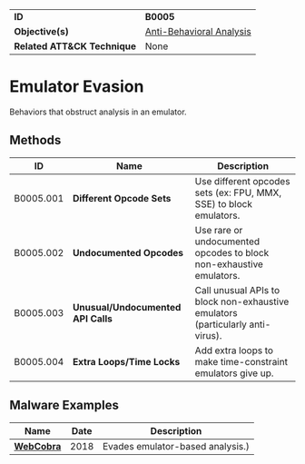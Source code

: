 |||
|---------|------------------------|
|**ID**|**B0005**|
|**Objective(s)**|[Anti-Behavioral Analysis](https://github.com/MBCProject/mbc-beta/tree/master/anti-behavioral-analysis)|
|**Related ATT&CK Technique**|None|

Emulator Evasion
================
Behaviors that obstruct analysis in an emulator.

Methods
-------
|ID|Name|Description|
|-----------------------------|--------|-----------------------------|
|B0005.001|**Different Opcode Sets**|Use different opcodes sets (ex: FPU, MMX, SSE) to block emulators.|
|B0005.002|**Undocumented Opcodes**|Use rare or undocumented opcodes to block non-exhaustive emulators.|
|B0005.003|**Unusual/Undocumented API Calls**|Call unusual APIs to block non-exhaustive emulators (particularly anti-virus).|
|B0005.004|**Extra Loops/Time Locks**|Add extra loops to make time-constraint emulators give up.|

Malware Examples
----------------
|Name|Date|Description|
|-----------------------------|-----------|-----------------------------|
|[**WebCobra**](https://github.com/MBCProject/mbc-beta/blob/master/xample-malware/webcobra.md)|2018|Evades emulator-based analysis.)|